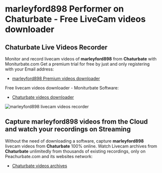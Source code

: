 # marleyford898 Performer on Chaturbate - Free LiveCam videos downloader

## Chaturbate Live Videos Recorder

Monitor and record livecam videos of **marleyford898** from **Chaturbate** with Moniturbate.com
Get a premium trial for free by just and only registering with your Email address:
* [marleyford898 Premium videos downloader](https://moniturbate.com/request-demo-licence-key.html)

Free livecam videos downloader - Moniturbate Software:
* [Chaturbate videos downloader](https://moniturbate.com/moniturbate-download-software.html)

![marleyford898 livecam videos recorder](https://peachurnet.com/templates/moniturbate-software.png)


## Capture marleyford898 videos from the Cloud and watch your recordings on Streaming

Without the need of downloading a software, capture **marleyford898** livecam videos from **Chaturbate** 100% online.
Watch Livecam archives from **Chaturbate** unlimitedly from thousands of existing recordings, only on Peachurbate.com and its websites network:
* [Chaturbate videos archives](https://peachurnet.com/)